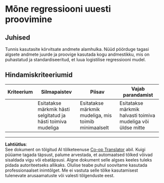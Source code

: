 <!--
CO_OP_TRANSLATOR_METADATA:
{
  "original_hash": "8af40209a41494068c1f42b14c0b450d",
  "translation_date": "2025-10-11T11:42:59+00:00",
  "source_file": "2-Regression/4-Logistic/assignment.md",
  "language_code": "et"
}
-->
# Mõne regressiooni uuesti proovimine

## Juhised

Tunnis kasutasite kõrvitsate andmete alamhulka. Nüüd pöörduge tagasi algsete andmete juurde ja proovige kasutada kogu andmestikku, mis on puhastatud ja standardiseeritud, et luua logistilise regressiooni mudel.

## Hindamiskriteeriumid

| Kriteerium | Silmapaistev                                                            | Piisav                                                      | Vajab parandamist                                          |
| ---------- | ----------------------------------------------------------------------- | ----------------------------------------------------------- | ---------------------------------------------------------- |
|            | Esitatakse märkmik hästi selgitatud ja hästi toimiva mudeliga           | Esitatakse märkmik mudeliga, mis toimib minimaalselt         | Esitatakse märkmik halvasti toimiva mudeliga või üldse mitte |

---

**Lahtiütlus**:  
See dokument on tõlgitud AI tõlketeenuse [Co-op Translator](https://github.com/Azure/co-op-translator) abil. Kuigi püüame tagada täpsust, palume arvestada, et automaatsed tõlked võivad sisaldada vigu või ebatäpsusi. Algne dokument selle algses keeles tuleks pidada autoriteetseks allikaks. Olulise teabe puhul soovitame kasutada professionaalset inimtõlget. Me ei vastuta selle tõlke kasutamisest tulenevate arusaamatuste või valesti tõlgenduste eest.